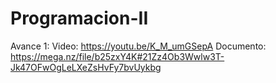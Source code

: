 # Programacion-II
Avance 1:
Video: https://youtu.be/K_M_umGSepA
Documento: https://mega.nz/file/b25zxY4K#21Zz4Ob3Wwlw3T-Jk47OFwOgLeLXeZsHvFy7bvUykbg
